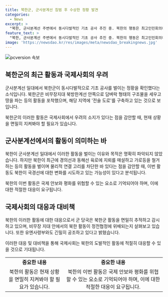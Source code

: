 ```yaml
---
title: 북한군, 군사분계선 침범 후 수상한 정황 발견
categories:
  - News
excerpt: >
  "북한, 군사분계선 주변에서 동시다발적인 기초 공사 추진 중. 북한의 행동은 최고인민회의에 대한 메시지일 수도, 미 대선에 영향을 미칠 의도일 수도 있다는 분석도 제기돼. 군 당국은 북한 활동을 주시하며, 정전협정 위반 여부를 검토하고 유엔사령부와 협력하고 있다고 전했다."
feature_text: >
  "북한, 군사분계선 주변에서 동시다발적인 기초 공사 추진 중. 북한의 행동은 최고인민회의에 대한 메시지일 수도, 미 대선에 영향을 미칠 의도일 수도 있다는 분석도 제기돼. 군 당국은 북한 활동을 주시하며, 정전협정 위반 여부를 검토하고 유엔사령부와 협력하고 있다고 전했다."
image: 'https://newsdao.kr/res/images/meta/newsdao_breakingnews.jpg'
---
```


<p><img src="https://newsdao.kr/res/images/meta/newsdao_breakingnews.jpg" alt="pcversion 속보" /></p>

<h2 data-ke-size="size26">북한군의 최근 활동과 국제사회의 우려</h2>

<p>군사분계선 일대에서 북한군이 동시다발적으로 기초 공사를 벌이는 정황을 확인했다는 소식입니다. 북한군은 비무장지대 북방한계선 안쪽으로 담벼락 형태의 구조물을 세우고 땅을 파는 등의 활동을 포착했으며, 해당 지역에 '전술 도로'를 구축하고 있는 것으로 보입니다.</p>

<p data-ke-size="size16">북한군의 이러한 활동은 국제사회에서 우려의 소지가 있다는 점을 감안할 때, 현재 상황을 면밀히 지켜봐야 할 필요가 있습니다.</p>

<h2 data-ke-size="size26">군사분계선에서의 활동이 의미하는 바</h2>

<p>북한이 군사분계선 일대에서 이러한 활동을 벌이는 이유와 목적은 명확히 파악되지 않았습니다. 하지만 북한이 최근에 경의선과 동해선 육로에 지뢰를 매설하고 가로등을 철거하는 등의 활동을 벌이며 물리적 연결 고리를 차단한 바 있다는 점을 감안할 때, 이번 활동도 북한이 국경선에 대한 변화를 시도하고 있는 가능성이 있다고 분석됩니다.</p>

<p data-ke-size="size16">북한의 이번 활동은 국제 안보와 평화를 위협할 수 있는 요소로 기억되어야 하며, 이에 대한 적절한 대응이 요구됩니다.</p>

<h2 data-ke-size="size26">국제사회의 대응과 대비책</h2>

<p>북한의 이러한 활동에 대한 대응으로서 군 당국은 북한군 활동을 면밀히 추적하고 감시하고 있으며, 비무장 지대 안에서의 북한 활동이 정전협정에 위배되는지 살펴보고 있습니다. 또한 유엔사령부와도 긴밀히 공조하고 있다고 밝혔습니다.</p>

<p data-ke-size="size16">이러한 대응 및 대비책을 통해 국제사회는 북한의 도발적인 활동에 적절히 대응할 수 있을 것으로 기대됩니다.</p>

<table>
    <tbody>
        <tr>
            <td style="text-align: center; height: 17px;"><b>중요한 내용</b></td>
            <td style="text-align: center; height: 17px;"><b>중요한 내용</b></td>
        </tr>
        <tr>
            <td style="text-align: center; height: 17px;">북한의 활동은 현재 상황을 면밀히 지켜봐야 할 필요가 있습니다.</td>
            <td style="text-align: center; height: 17px;">북한의 이번 활동은 국제 안보와 평화를 위협할 수 있는 요소로 기억되어야 하며, 이에 대한 적절한 대응이 요구됩니다.</td>
        </tr>
    </tbody>
</table>

<p data-ke-size="size16">&nbsp;</p>

